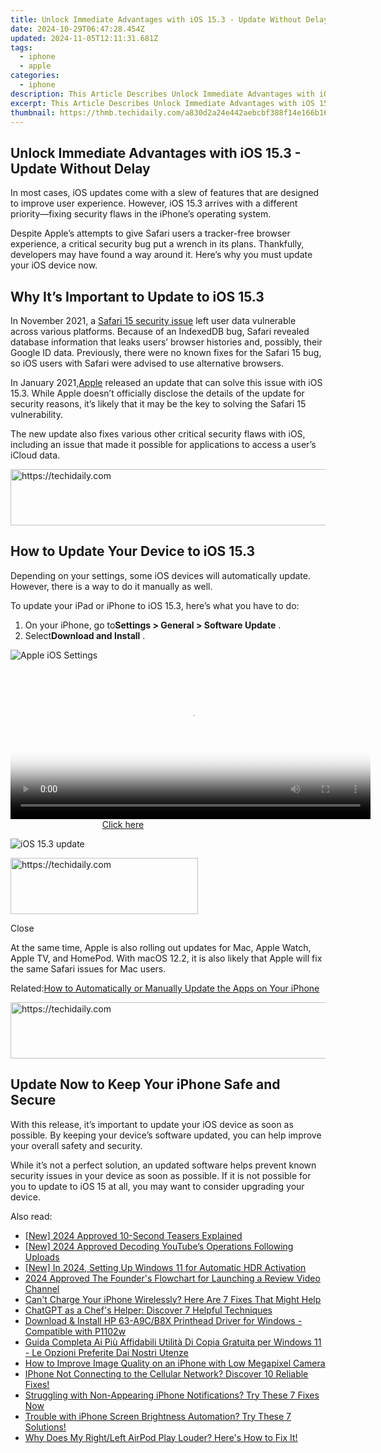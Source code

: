 ```yaml
---
title: Unlock Immediate Advantages with iOS 15.3 - Update Without Delay!
date: 2024-10-29T06:47:28.454Z
updated: 2024-11-05T12:11:31.681Z
tags:
  - iphone
  - apple
categories:
  - iphone
description: This Article Describes Unlock Immediate Advantages with iOS 15.3 - Update Without Delay!
excerpt: This Article Describes Unlock Immediate Advantages with iOS 15.3 - Update Without Delay!
thumbnail: https://thmb.techidaily.com/a830d2a24e442aebcbf388f14e166b1639967eaf0747a09da8301ee779ce2acf.jpg
---
```


## Unlock Immediate Advantages with iOS 15.3 - Update Without Delay

 In most cases, iOS updates come with a slew of features that are designed to improve user experience. However, iOS 15.3 arrives with a different priority—fixing security flaws in the iPhone’s operating system.

 Despite Apple’s attempts to give Safari users a tracker-free browser experience, a critical security bug put a wrench in its plans. Thankfully, developers may have found a way around it. Here’s why you must update your iOS device now.

## Why It’s Important to Update to iOS 15.3

 In November 2021, a [Safari 15 security issue](https://www.makeuseof.com/safari-15-leaking-browsing-history-how-to-prevent/) left user data vulnerable across various platforms. Because of an IndexedDB bug, Safari revealed database information that leaks users’ browser histories and, possibly, their Google ID data. Previously, there were no known fixes for the Safari 15 bug, so iOS users with Safari were advised to use alternative browsers.

 In January 2021,[Apple](https://support.apple.com/HT213053) released an update that can solve this issue with iOS 15.3\. While Apple doesn’t officially disclose the details of the update for security reasons, it’s likely that it may be the key to solving the Safari 15 vulnerability.

 The new update also fixes various other critical security flaws with iOS, including an issue that made it possible for applications to access a user’s iCloud data.

<!-- affiliate ads begin -->
<a href="https://aligracehair.sjv.io/c/5597632/2012406/19272" target="_top" id="2012406">
  <img src="//a.impactradius-go.com/display-ad/19272-2012406" border="0" alt="https://techidaily.com" width="728" height="90"/>
</a>
<img height="0" width="0" src="https://aligracehair.sjv.io/i/5597632/2012406/19272" style="position:absolute;visibility:hidden;" border="0" />
<!-- affiliate ads end -->

## How to Update Your Device to iOS 15.3

 Depending on your settings, some iOS devices will automatically update. However, there is a way to do it manually as well.

To update your iPad or iPhone to iOS 15.3, here’s what you have to do:

1. On your iPhone, go to**Settings > General > Software Update** .
2. Select**Download and Install** .

![Apple iOS Settings](https://static1.makeuseofimages.com/wordpress/wp-content/uploads/2022/01/IMG_9827.PNG)

<!-- affiliate ads begin -->
<span id="1982570">
					<video width="576" height="240" style="cursor:pointer"
           poster="//a.impactradius-go.com/display-clicktoplayimage/1982570.png"
           onclick="if(!this.playClicked){this.play();this.setAttribute('controls',true);this.playClicked=true;}">
	   <source src="//a.impactradius-go.com/display-ad/22993-1982570">
	   <img src="//a.impactradius-go.com/display-clicktoplayimage/1982570.png" style="border: none; height: 100%; width: 100%; object-fit: contain">
	</video>
	<div style="width:360px;text-align:center"><a href="javascript:window.open(decodeURIComponent('https%3A%2F%2Fhomestyler.sjv.io%2Fc%2F5597632%2F1982570%2F22993'), '_blank');void(0);">Click here</a></div>
</span>
<img height="0" width="0" src="https://imp.pxf.io/i/5597632/1982570/22993" style="position:absolute;visibility:hidden;" border="0" />
<!-- affiliate ads end -->

![iOS 15.3 update](https://static1.makeuseofimages.com/wordpress/wp-content/uploads/2022/01/IMG_9826.PNG)

<!-- affiliate ads begin -->
<a href="https://laganoo.pxf.io/c/5597632/1528681/16446" target="_top" id="1528681">
  <img src="//a.impactradius-go.com/display-ad/16446-1528681" border="0" alt="https://techidaily.com" width="300" height="90"/>
</a>
<img height="0" width="0" src="https://laganoo.pxf.io/i/5597632/1528681/16446" style="position:absolute;visibility:hidden;" border="0" />
<!-- affiliate ads end -->

Close

 At the same time, Apple is also rolling out updates for Mac, Apple Watch, Apple TV, and HomePod. With macOS 12.2, it is also likely that Apple will fix the same Safari issues for Mac users.

 Related:[How to Automatically or Manually Update the Apps on Your iPhone](https://www.makeuseof.com/how-to-manually-or-automatically-update-apps-iphone/)

<!-- affiliate ads begin -->
<a href="https://appsumo.8odi.net/c/5597632/2037346/7443" target="_top" id="2037346">
  <img src="//a.impactradius-go.com/display-ad/7443-2037346" border="0" alt="https://techidaily.com" width="728" height="90"/>
</a>
<img height="0" width="0" src="https://appsumo.8odi.net/i/5597632/2037346/7443" style="position:absolute;visibility:hidden;" border="0" />
<!-- affiliate ads end -->

## Update Now to Keep Your iPhone Safe and Secure

 With this release, it’s important to update your iOS device as soon as possible. By keeping your device’s software updated, you can help improve your overall safety and security.

 While it’s not a perfect solution, an updated software helps prevent known security issues in your device as soon as possible. If it is not possible for you to update to iOS 15 at all, you may want to consider upgrading your device.

<ins class="adsbygoogle"
     style="display:block"
     data-ad-format="autorelaxed"
     data-ad-client="ca-pub-7571918770474297"
     data-ad-slot="1223367746"></ins>

<ins class="adsbygoogle"
     style="display:block"
     data-ad-client="ca-pub-7571918770474297"
     data-ad-slot="8358498916"
     data-ad-format="auto"
     data-full-width-responsive="true"></ins>

<span class="atpl-alsoreadstyle">Also read:</span>
<div><ul>
<li><a href="https://facebook-video-footage.techidaily.com/new-2024-approved-10-second-teasers-explained/"><u>[New] 2024 Approved 10-Second Teasers Explained</u></a></li>
<li><a href="https://youtube-data.techidaily.com/024-approved-decoding-youtubes-operations-following-uploads/"><u>[New] 2024 Approved Decoding YouTube’s Operations Following Uploads</u></a></li>
<li><a href="https://fox-links.techidaily.com/new-in-2024-setting-up-windows-11-for-automatic-hdr-activation/"><u>[New] In 2024, Setting Up Windows 11 for Automatic HDR Activation</u></a></li>
<li><a href="https://some-tips.techidaily.com/2024-approved-the-founders-flowchart-for-launching-a-review-video-channel/"><u>2024 Approved The Founder's Flowchart for Launching a Review Video Channel</u></a></li>
<li><a href="https://fox-that.techidaily.com/1721458639907-cant-charge-your-iphone-wirelessly-here-are-7-fixes-that-might-help/"><u>Can't Charge Your iPhone Wirelessly? Here Are 7 Fixes That Might Help</u></a></li>
<li><a href="https://tech-hub.techidaily.com/chatgpt-as-a-chefs-helper-discover-7-helpful-techniques/"><u>ChatGPT as a Chef's Helper: Discover 7 Helpful Techniques</u></a></li>
<li><a href="https://win-dash.techidaily.com/download-and-install-hp-63-a9cb8x-printhead-driver-for-windows-compatible-with-p1102w/"><u>Download & Install HP 63-A9C/B8X Printhead Driver for Windows - Compatible with P1102w</u></a></li>
<li><a href="https://win-luxury.techidaily.com/guida-completa-ai-piu-affidabili-utilita-di-copia-gratuita-per-windows-11-le-opzioni-preferite-dai-nostri-utenze/"><u>Guida Completa Ai Più Affidabili Utilità Di Copia Gratuita per Windows 11 - Le Opzioni Preferite Dai Nostri Utenze</u></a></li>
<li><a href="https://fox-that.techidaily.com/1721475339480-how-to-improve-image-quality-on-an-iphone-with-low-megapixel-camera/"><u>How to Improve Image Quality on an iPhone with Low Megapixel Camera</u></a></li>
<li><a href="https://fox-that.techidaily.com/1721451728240-iphone-not-connecting-to-the-cellular-network-discover-10-reliable-fixes/"><u>IPhone Not Connecting to the Cellular Network? Discover 10 Reliable Fixes!</u></a></li>
<li><a href="https://fox-that.techidaily.com/1721472021026-struggling-with-non-appearing-iphone-notifications-try-these-7-fixes-now/"><u>Struggling with Non-Appearing iPhone Notifications? Try These 7 Fixes Now</u></a></li>
<li><a href="https://fox-that.techidaily.com/1721465335877-trouble-with-iphone-screen-brightness-automation-try-these-7-solutions/"><u>Trouble with iPhone Screen Brightness Automation? Try These 7 Solutions!</u></a></li>
<li><a href="https://fox-that.techidaily.com/1721469927381-why-does-my-rightleft-airpod-play-louder-heres-how-to-fix-it/"><u>Why Does My Right/Left AirPod Play Louder? Here's How to Fix It!</u></a></li>
</ul></div>

